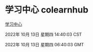 # 学习中心 colearnhub
[学习中心](http://27.19.33.125:56308/colearnhub/)

2022年 10月 13日 星期四 14:40:03 CST

2022年 10月 13日 星期四 06:40:03 GMT

